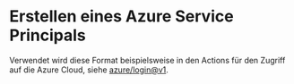 # Erstellen eines Azure Service Principals

Verwendet wird diese Format beispielsweise in den Actions für den Zugriff auf die Azure Cloud, siehe [azure/login@v1](https://github.com/marketplace/actions/azure-login).
